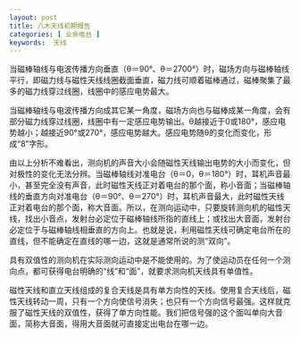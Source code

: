 ```yaml
---
layout: post
title: 八木天线初期报告
categories: [ 业余电台 ]
keywords:  天线
---
```


当磁棒轴线与电波传播方向垂直（θ＝90°、θ＝2700°）时，磁场方向与磁棒轴线平行，即磁力线与磁性天线线圈截面垂直，磁力线可顺着磁棒通过，磁棒聚集了最多的磁力线穿过线圈，线圈中的感应电势最大。

当磁棒轴线与电波传播方向成其它某一角度，磁场方向也与磁棒成某一角度，会有部分磁力线穿过线圈，线圈中有一定感应电势输出。θ越接近于0或180°，感应电势越小；越接近90°或270°，感应电势越大。感应电势随θ的变化而变化，形成“8”字形。

由以上分析不难看出，测向机的声音大小会随磁性天线输出电势的大小而变化，但对极性的变化无法分辨。当磁棒轴线对准电台（θ＝0，θ＝180°）时，耳机声音最小，甚至完全没有声音，此时磁性天线正对着电台的那个面，称小音面；当磁棒轴线的垂直方向对准电台（θ＝90°、θ＝270°）时，耳机声音最大，此时磁性天线正对着电台的那个面，称大音面。所以，在测向运动中，只要旋转测向机的磁性天线，找出小音点，发射台必定位于磁棒轴线所指的直线上；或找出大音面，发射台必定位于与磁棒轴线相垂直的方向上。也就是说，利用磁性天线可确定电台所在的直线，但不能确定在直线的哪一边，这就是通常所说的测“双向”。

具有双值性的测向机在实际测向运动中是不能使用的。为了使运动员在任何一个测向点，都可获得电台明确的“线”和“面”，就要求测向机天线具有单值性。

磁性天线和直立天线组成的复合天线是具有单方向性的天线。使用复合天线后，磁性天线转动一周，只有一个方向使信号消失；也只有一个方向信号最强。这样就克服了磁性天线的双值性，获得了单方向性能。我们把信号强的这个面叫单向大音面，简称大音面，得用大音面就可直接定出电台在哪一边。
